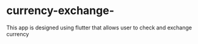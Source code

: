 # currency-exchange-
This app is designed using flutter that allows user to check and exchange currency 
